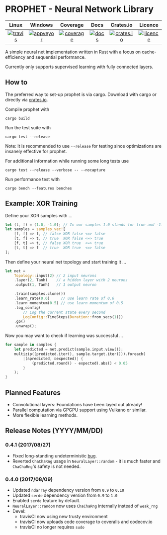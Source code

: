 
PROPHET - Neural Network Library
================================

|       Linux       |       Windows       |       Coverage      |          Docs         |     Crates.io         |       Licence      |
|:-----------------:|:-------------------:|:-------------------:|:---------------------:|:---------------------:|:------------------:|
| [![travis][1]][2] | [![appveyor][3]][4] | [![coverage][5]][6] | [![docs][11]][12 ]    | [![crates.io][9]][10] | [![licence][7]][8] |


A simple neural net implementation written in Rust with a focus on cache-efficiency and sequential performance.

Currently only supports supervised learning with fully connected layers.

## How to

The preferred way to set-up prophet is via cargo.
Download with cargo or directly via [crates.io](https://crates.io/crates/prophet).

Compile prophet with

```
cargo build
```

Run the test suite with

```
cargo test --release
```

Note: It is recommended to use `--release` for testing since optimizations are insanely effective for prophet.

For additional information while running some long tests use

```
cargo test --release --verbose -- --nocapture
```

Run performance test with

```
cargo bench --features benches
```

## Example: XOR Training

Define your XOR samples with ...

```rust
let (t, f) = (1.0, -1.0); // In our samples 1.0 stands for true and -1.0 stands for false.
let samples = samples_vec![
	[f, f] => f, // false XOR false <=> false
	[t, f] => t, // true  XOR false <=> true
	[f, t] => t, // false XOR true  <=> true
	[t, t] => f  // true  XOR true  <=> false
];
```

Then define your neural net topology and start training it ...

```rust
let net =
	Topology::input(2) // 2 input neurons
	.layer(2, Tanh)    // a hidden layer with 2 neurons
	.output(1, Tanh)   // 1 output neuron

	.train(samples.clone())
	.learn_rate(0.6)     // use learn rate of 0.6
	.learn_momentum(0.5) // use learn momentum of 0.5
	.log_config(
		// Log the current state every second
		LogConfig::TimeSteps(Duration::from_secs(1)))
	.go()
	.unwrap();
```

Now you may want to check if learning was successful ...

```rust
for sample in samples {
	let predicted = net.predict(sample.input.view());
	multizip((predicted.iter(), sample.target.iter())).foreach(
		|(&predicted, &expected)| {
			(predicted.round() - expected).abs() < 0.05
		}
	);
}
```

## Planned Features

- Convolutional layers: Foundations have been layed out already!
- Parallel computation via GPGPU support using Vulkano or similar.
- More flexible learning methods.

## Release Notes (YYYY/MM/DD)

### 0.4.1 (2017/08/27)

- Fixed long-standing undeterministic [bug](https://github.com/Robbepop/prophet/issues/2).
- Reverted `ChaChaRng` usage in `NeuralLayer::random` - it is much faster and `ChaChaRng`'s safety is not needed.

### 0.4.0 (2017/08/09)

- Updated `ndarray` dependency version from `0.9` to `0.10`
- Updated `serde` dependency version from `0.9` to `1.0`
- Enabled `serde` feature by default.
- `NeuralLayer::random` now uses `ChaChaRng` internally instead of `weak_rng`
- Devel:
	- travisCI now using new trusty environment
	- travisCI now uploads code coverage to coveralls and codecov.io
	- travisCI no longer requires `sudo`

[1]: https://travis-ci.org/Robbepop/prophet.svg?branch=master
[2]: https://travis-ci.org/Robbepop/prophet
[3]: https://ci.appveyor.com/api/projects/status/2ckrux25wpa5eseh/branch/master?svg=true
[4]: https://ci.appveyor.com/project/Robbepop/prophet/branch/master
[5]: https://coveralls.io/repos/github/Robbepop/prophet/badge.svg?branch=master
[6]: https://coveralls.io/github/Robbepop/prophet?branch=master
[7]: https://img.shields.io/badge/license-MIT-blue.svg
[8]: https://github.com/Robbepop/prophet/blob/master/LICENSE
[9]: https://img.shields.io/crates/v/prophet.svg
[10]: https://crates.io/crates/prophet
[11]: https://docs.rs/prophet/badge.svg
[12]: https://docs.rs/prophet
